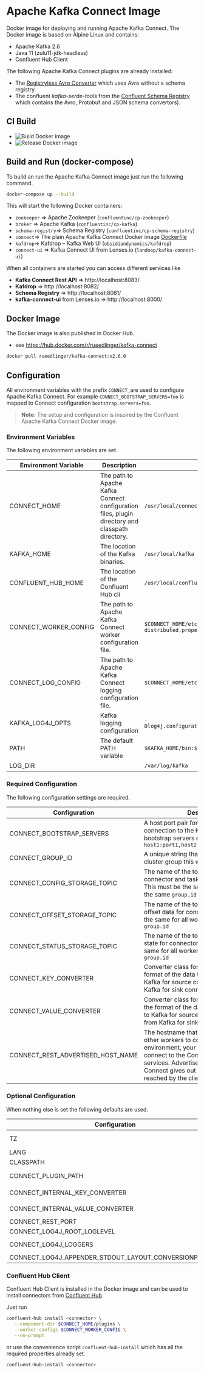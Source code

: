 # Apache Kafka Connect Image
Docker image for deploying and running Apache Kafka Connect. The Docker image is based on Alpine Linux and contains:
- Apache Kafka 2.6
- Java 11 (zulu11-jdk-headless)
- Confluent Hub Client

The following Apache Kafka Connect plugins are already installed:
- The [Registryless Avro Converter](https://github.com/farmdawgnation/registryless-avro-converter) which uses Avro without a schema registry.
- The confluent *kafka-serde-tools* from the [Confluent Schema Registry](https://github.com/confluentinc/schema-registry) which contains the Avro, Protobuf and JSON schema convertors). 

## CI Build
- ![Build Docker image](https://github.com/rueedlinger/kafka-connect-image/workflows/Build%20Docker%20image/badge.svg)
- ![Release Docker image](https://github.com/rueedlinger/kafka-connect-image/workflows/Release%20Docker%20image/badge.svg)

## Build and Run (docker-compose)

To build an run the Apache Kafka Connect image just run the following command.

```bash
docker-compose up --build
```

This will start the following Docker containers:
- `zookeeper` => Apache Zookeeper (`confluentinc/cp-zookeeper`)
- `broker` => Apache Kafka (`confluentinc/cp-kafka`)
- `schema-registry`=> Schema Registry (`confluentinc/cp-schema-registry`)
- `connect`=> The plain Apache Kafka Connect Docker image [Dockerfile](Dockerfile)
- `kafdrop`=> Kafdrop – Kafka Web UI  (`obsidiandynamics/kafdrop`)
- `connect-ui` => Kafka Connect UI from Lenses.io (`landoop/kafka-connect-ui`)

When all containers are started you can access different services like 
- **Kafka Connect Rest API** => http://localhost:8083/
- **Kafdrop** => http://localhost:8082/
- **Schema Registry** => http://localhost:8081/
- **kafka-connect-ui** from Lenses.io  => http://localhost:8000/


## Docker Image

The Docker image is also published in Docker Hub.
- see https://hub.docker.com/r/rueedlinger/kafka-connect


```bash
docker pull rueedlinger/kafka-connect:v2.6.0
```

## Configuration
All environment variables with the prefix `CONNECT_`are used to configure Apache Kafka Connect. 
For example `CONNECT_BOOTSTRAP_SERVERS=foo` is mapped to Connect configuration `bootstrap.servers=foo`.

> **Note:** The setup and configuration is inspired by the Confluent Apache Kafka Connect Docker image.

### Environment Variables
The following environment variables  are set.

| Environment Variable | Description | Default |
|---|---|---|
| CONNECT_HOME | The path to Apache Kafka Connect configuration files, plugin directory and classpath directory. | `/usr/local/connect` |
| KAFKA_HOME | The location of the Kafka binaries. | `/usr/local/kafka` |
| CONFLUENT_HUB_HOME | The location of the Confluent Hub cli | `/usr/local/confluent-hub` |
| CONNECT_WORKER_CONFIG | The path to Apache Kafka Connect worker configuration file.   | `$CONNECT_HOME/etc/connect-distributed.properties` |
| CONNECT_LOG_CONFIG | The path to Apache Kafka Connect logging configuration file. | `$CONNECT_HOME/etc/connect-log4j.properties` |
|  KAFKA_LOG4J_OPTS | Kafka logging configuration | `-Dlog4j.configuration=file:$CONNECT_LOG_CONFIG` |
| PATH | The default PATH variable | `$KAFKA_HOME/bin:$CONFLUENT_HUB_HOME/bin:$PATH` |
|LOG_DIR||`/var/log/kafka`|


### Required Configuration

The following configuration settings are required.

| Configuration | Description |
|-------------|-------------|
| CONNECT_BOOTSTRAP_SERVERS | A host:port pair for establishing the initial connection to the Kafka cluster. Multiple bootstrap servers can be used in the form `host1:port1,host2:port2,host3:port3....`|
| CONNECT_GROUP_ID | A unique string that identifies the Connect cluster group this worker belongs to.|
| CONNECT_CONFIG_STORAGE_TOPIC | The name of the topic in which to store connector and task configuration data. This must be the same for all workers with the same `group.id` |
| CONNECT_OFFSET_STORAGE_TOPIC | The name of the topic in which to store offset data for connectors. This must be the same for all workers with the same `group.id` |
| CONNECT_STATUS_STORAGE_TOPIC | The name of the topic in which to store state for connectors. This must be the same for all workers with the same `group.id` |
| CONNECT_KEY_CONVERTER | Converter class for keys. This controls the format of the data that will be written to Kafka for source connectors or read from Kafka for sink connectors. |
| CONNECT_VALUE_CONVERTER | Converter class for values. This controls the format of the data that will be written to Kafka for source connectors or read from Kafka for sink connectors. |
| CONNECT_REST_ADVERTISED_HOST_NAME | The hostname that will be given out to other workers to connect to. In a Docker environment, your clients must be able to connect to the Connect and other services. Advertised hostname is how Connect gives out a hostname that can be reached by the client. |


### Optional Configuration
When nothing else is set the following defaults are used.

| Configuration | Description | Default |
|---|---|---|
| TZ | The TZ environment variable is used to establish the local time zone. Valid values are `Europe/Zurich`, `America/New_York`, `Europe/Dublin`, ... | `UTC` |
| LANG | The LANG environment variable controls the locale of the host. | `C.UTF-8` |
| CLASSPATH | The Classpath which is set for Apache Kafka Connect. | `$CONNECT_HOME/jars/*` |
| CONNECT_PLUGIN_PATH | The plugin.path value that indicates the location from which to load Connect plugins in classloading isolation. | `$CONNECT_HOME/plugins,/usr/local/share/java` |
| CONNECT_INTERNAL_KEY_CONVERTER | Converter class for internal keys that implements the `Converter` interface. | `org.apache.kafka.connect.json.JsonConverter` with `value.converter.schemas.enable=true` |
| CONNECT_INTERNAL_VALUE_CONVERTER | Converter class for internal values that implements the `Converter` interface. | `org.apache.kafka.connect.json.JsonConverter` with `key.converter.schemas.enable=true`|
| CONNECT_REST_PORT | Port for the REST API to listen on. | `8083` |
| CONNECT_LOG4J_ROOT_LOGLEVEL | The root log level. | `INFO` |
| CONNECT_LOG4J_LOGGERS | There is also an option to override other log4j properties. Valid options are `org.apache.zookeeper=ERROR,org.I0Itec.zkclient=ERROR,org.reflections=ERROR` | - |
| CONNECT_LOG4J_APPENDER_STDOUT_LAYOUT_CONVERSIONPATTERN | The logging format which is used. | `'[%d] %p %X{connector.context}%m (%c:%L)%n'`|



### Confluent Hub Client
Confluent Hub Client is installed in the Docker image and can be used to install connectors from [Confluent Hub](https://www.confluent.io/hub/).

Just run 
```bash
confluent-hub install <connector> \
   --component-dir $CONNECT_HOME/plugins \
   --worker-configs $CONNECT_WORKER_CONFIG \
   --no-prompt
```

or use the convenience script `confluent-hub-install` which has all the required properties already set.
```bash
confluent-hub-install <connector> 
```